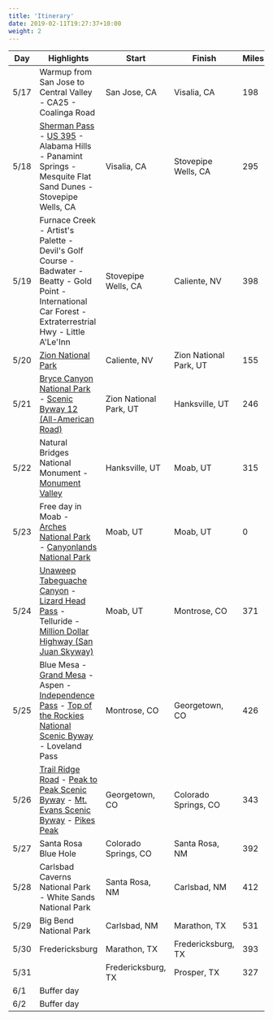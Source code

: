 ```yaml
---
title: 'Itinerary'
date: 2019-02-11T19:27:37+10:00
weight: 2
---
```


| Day | Highlights | Start | Finish | Miles | Map |
| --- | --- | --- | --- | --- | --- |
| 5/17 | Warmup from San Jose to Central Valley - CA25 - Coalinga Road | San Jose, CA | Visalia, CA | 198 | [Rever](https://go.rever.co/lm0hzoN4wHb) |
| 5/18 | [Sherman Pass](https://www.dangerousroads.org/north-america/usa/3943-sherman-pass.html) - [US 395](https://en.wikipedia.org/wiki/U.S._Route_395_in_California) - Alabama Hills - Panamint Springs - Mesquite Flat Sand Dunes - Stovepipe Wells, CA | Visalia, CA | Stovepipe Wells, CA | 295 | [Rever](https://go.rever.co/j9qUAI4YwHb) |
| 5/19 | Furnace Creek - Artist's Palette - Devil's Golf Course - Badwater - Beatty - Gold Point - International Car Forest - Extraterrestrial Hwy - Little A'Le'Inn | Stovepipe Wells, CA | Caliente, NV | 398 | [Rever](https://go.rever.co/9jkhJ5r3wHb) |
| 5/20 | [Zion National Park](https://www.nps.gov/zion/) | Caliente, NV | Zion National Park, UT | 155 | [Rever](https://go.rever.co/eBBC0PMAsHb) |
| 5/21 | [Bryce Canyon National Park](https://www.nps.gov/brca/) - [Scenic Byway 12 (All-American Road)](https://www.visitutah.com/Articles/The-All-American-Road-Scenic-Byway-12) | Zion National Park, UT | Hanksville, UT | 246 | [Rever](https://go.rever.co/txqx3gL5AHb) |
| 5/22 | Natural Bridges National Monument - [Monument Valley](https://navajonationparks.org/navajo-tribal-parks/monument-valley/) | Hanksville, UT | Moab, UT | 315 | [Rever](https://go.rever.co/yrhv39T5AHb) |
| 5/23 | Free day in Moab - [Arches National Park](https://www.nps.gov/arch/index.htm) - [Canyonlands National Park](https://en.wikipedia.org/wiki/Canyonlands_National_Park) | Moab, UT | Moab, UT | 0 | |
| 5/24 | [Unaweep Tabeguache Canyon](https://www.uncovercolorado.com/scenic-drives/unaweep-tabeguache-byway/) - [Lizard Head Pass](https://www.dangerousroads.org/north-america/usa/3803-lizard-head-pass.html) - Telluride - [Million Dollar Highway (San Juan Skyway)](https://www.dangerousroads.org/north-america/usa/635-million-dollar-highway-usa.html) | Moab, UT | Montrose, CO | 371 | [Rever](https://go.rever.co/GJEWmUFoQBb) |
| 5/25 | Blue Mesa - [Grand Mesa](https://www.motorcycleroads.com/motorcycle-roads/colorado/grand-mesa-colorado-state-route-65) - Aspen - [Independence Pass](https://www.uncovercolorado.com/scenic-drives/independence-pass/) - [Top of the Rockies National Scenic Byway](https://www.uncovercolorado.com/scenic-drives/top-of-the-rockies-byway/) - Loveland Pass | Montrose, CO | Georgetown, CO | 426 | [Rever](https://go.rever.co/IVw2Lj3qQBb) |
| 5/26 | [Trail Ridge Road](https://www.uncovercolorado.com/scenic-drives/trail-ridge-road-byway/) - [Peak to Peak Scenic Byway](https://www.uncovercolorado.com/scenic-drives/peak-to-peak-byway/) - [Mt. Evans Scenic Byway](https://www.uncovercolorado.com/scenic-drives/mount-evans-byway/) - [Pikes Peak](https://www.dangerousroads.org/north-america/usa/555-pikes-peak-usa.html) | Georgetown, CO | Colorado Springs, CO | 343 | [Rever](https://go.rever.co/IVOXcRosQBb) |
| 5/27 | Santa Rosa Blue Hole | Colorado Springs, CO | Santa Rosa, NM | 392 | [Rever](https://go.rever.co/YyrKyA7sQBb) |
| 5/28 | Carlsbad Caverns National Park - White Sands National Park | Santa Rosa, NM | Carlsbad, NM | 412 | [Rever](https://go.rever.co/g1HvHRglRBb) |
| 5/29 | Big Bend National Park | Carlsbad, NM | Marathon, TX | 531 | [Rever](https://go.rever.co/TOyaaNzQJGb) |
| 5/30 | Fredericksburg | Marathon, TX | Fredericksburg, TX | 393 | [Rever](https://a.rever.co/rides/9387535) |
| 5/31 | | Fredericksburg, TX | Prosper, TX | 327 | [Rever](https://a.rever.co/rides/9387545) |
| 6/1 | Buffer day | | | | |
| 6/2 | Buffer day | | | | |
